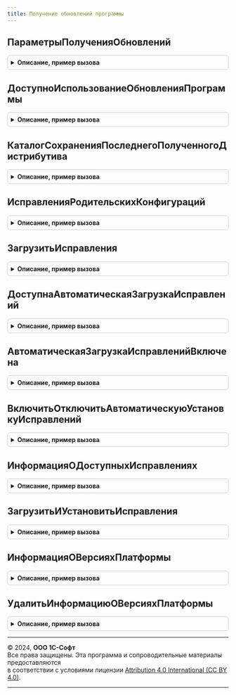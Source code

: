 ```yaml
---
title: Получение обновлений программы
---
```



## ПараметрыПолученияОбновлений
<details style="margin: 1em 0; padding: 0.5em; border: 1px solid #ccc; border-radius: 6px;">

<summary style="font-weight: bold; cursor: pointer;">Описание, пример вызова</summary>

```bsl

// Возвращает параметры получения обновлений, определенные для текущей конфигурации.
//
// Возвращаемое значение:
//  Структура - содержит настройки обновления информационной базы:
//    * ПолучатьОбновленияКонфигурации - Булево - Истина, если для конфигурации задействовано получение обновлений
//        конфигурации.
//    * ПолучатьИсправления - Булево - Истина, если для конфигурации задействовано получение исправлений (патчей).
//    * ПолучатьОбновленияПлатформы - Булево - Истина, если разрешено загружать и устанавливать новые версии платформы.
//
Функция ПараметрыПолученияОбновлений() Экспорт
```

Пример вызова
```bsl
Результат = ПолучениеОбновленийПрограммы.ПараметрыПолученияОбновлений() 
```
</details>

## ДоступноИспользованиеОбновленияПрограммы
<details style="margin: 1em 0; padding: 0.5em; border: 1px solid #ccc; border-radius: 6px;">

<summary style="font-weight: bold; cursor: pointer;">Описание, пример вызова</summary>

```bsl

// Определяет возможность использования автоматического обновления программы в
// текущем режиме работы.
//
// Параметры:
//	ПроверитьВозможностьПримененияОбновлений - Булево - проверить для текущего
//		пользователя наличие права применения обновления.
//		Если Истина - проверяется возможность использования в режиме применения
//		обновления, иначе проверить возможность просмотра информации о
//		доступных обновлениях;
//	ПроверитьОС - Булево - проверить возможность применения обновления
//		на текущей операционной системе.
//
// Возвращаемое значение:
//	Булево - признак возможности использования: Истина, если использование
//		возможно, Ложь - в противном случае.
//
Функция ДоступноИспользованиеОбновленияПрограммы( Экспорт
```

Пример вызова
```bsl
Результат = ПолучениеОбновленийПрограммы.ДоступноИспользованиеОбновленияПрограммы();
```
</details>

## КаталогСохраненияПоследнегоПолученногоДистрибутива
<details style="margin: 1em 0; padding: 0.5em; border: 1px solid #ccc; border-radius: 6px;">

<summary style="font-weight: bold; cursor: pointer;">Описание, пример вызова</summary>

```bsl

// В файловом режиме работы возвращает каталог, в который был сохранен последний
// полученный дистрибутив Платформы 1С:Предприятие. В других режимах работы
// возвращает Неопределено.
//
// Возвращаемое значение:
//	Строка - каталог с дистрибутивом Платформы 1С:Предприятие в
//		файловом режиме работы;
//	Неопределено - в других режимах работы.
//
Функция КаталогСохраненияПоследнегоПолученногоДистрибутива() Экспорт
```

Пример вызова
```bsl
Результат = ПолучениеОбновленийПрограммы.КаталогСохраненияПоследнегоПолученногоДистрибутива() 
```
</details>

## ИсправленияРодительскихКонфигураций
<details style="margin: 1em 0; padding: 0.5em; border: 1px solid #ccc; border-radius: 6px;">

<summary style="font-weight: bold; cursor: pointer;">Описание, пример вызова</summary>

```bsl

// Возвращается список доступных исправлений (патчей) для текущей версии конфигурации и библиотек, встроенных в
// конфигурацию.
// Вызов метода доступен только при работе под пользователем с административными правами или при установленном
// привилегированном режиме, в противном случае, в результате выполнения возвращается ошибка.
//
// Возвращаемое значение:
//  Структура - информация о доступных исправлениях (патчах):
//    * Исправления - Структура - описание исправлений:
//        ** Установить - Массив из Структура - описание доступных исправлений (патчей):
//             *** Идентификатор - Строка - идентификатор исправления (патча);
//             *** Наименование - Строка - наименование исправления (патча);
//             *** ИмяПрограммы - Строка - имя родительской конфигурации, для которой доступно исправление;
//             *** ВерсияПрограммы - Строка - версия родительской конфигурации, для которой доступно исправление;
//             *** Описание - Строка - описание исправления (патча);
//             *** ОписаниеИзмененныхМетаданных - Строка - список метаданных, в которые внесены изменения;
//             *** Размер - Число - размер исправления (патча);
//        ** Удалить - Массив из Строка - содержит элементы типа Строка, идентификаторы отозванных
//             исправлений, которые необходимо удалить;
//    * Ошибка - Булево - Истина, если при получении информации об исправлениях возникла ошибка;
//    * КраткоеОписаниеОшибки - Строка - краткое описание ошибки, которое может быть отображено пользователю;
//    * ПодробноеОписаниеОшибки - Строка - подробное описание ошибки, которое может быть записано в журнал регистрации.
//
Функция ИсправленияРодительскихКонфигураций() Экспорт
```

Пример вызова
```bsl
Результат = ПолучениеОбновленийПрограммы.ИсправленияРодительскихКонфигураций() 
```
</details>

## ЗагрузитьИсправления
<details style="margin: 1em 0; padding: 0.5em; border: 1px solid #ccc; border-radius: 6px;">

<summary style="font-weight: bold; cursor: pointer;">Описание, пример вызова</summary>

```bsl

// Загружает выбранные исправления (патчи) во временное хранилище.
// При возникновении ошибки загрузки файла одного из исправлений: загрузка файлов
// прерывается, вместе с описанием ошибки возвращаются файлы, которые удалось
// загрузить. На вызывающей стороне необходимо повторить вызов для незагруженных
// исправлений.
// Вызов метода доступен только при работе под пользователем с административными
// правами или при установленном привилегированном режиме, в противном случае,
// в результате выполнения возвращается ошибка.
// Работа метода в модели сервиса не поддерживается.
//
// Параметры:
//	ИдентификаторыИсправлений - Массив из Строка - идентификаторы загружаемых исправлений;
//	ИдентификаторФормы - УникальныйИдентификатор - уникальный идентификатор
//		формы, в хранилище которой необходимо поместить загруженные файлы.
//
// Возвращаемое значение:
//  Структура - информация о загруженных файлах исправлений:
//    * Исправления - Массив из Структура - описание файлов исправлений, которые удалось загрузить:
//      ** Идентификатор - УникальныйИдентификатор - идентификатор исправления;
//      ** АдресФайла - Строка - адрес полученного файла во временном хранилище;
//    * Ошибка - Булево - Истина, если при получении информации об исправлениях
//      возникла ошибка;
//    * КраткоеОписаниеОшибки - Строка - краткое описание ошибки,
//      которое может быть отображено пользователю;
//    * ПодробноеОписаниеОшибки - Строка - подробное описание ошибки,
//      которое может быть записано в журнал регистрации.
//
Функция ЗагрузитьИсправления(ИдентификаторыИсправлений, ИдентификаторФормы = Неопределено) Экспорт
```

Пример вызова
```bsl
Результат = ПолучениеОбновленийПрограммы.ЗагрузитьИсправления(ИдентификаторыИсправлений, ИдентификаторФормы);
```
</details>

## ДоступнаАвтоматическаяЗагрузкаИсправлений
<details style="margin: 1em 0; padding: 0.5em; border: 1px solid #ccc; border-radius: 6px;">

<summary style="font-weight: bold; cursor: pointer;">Описание, пример вызова</summary>

```bsl

// Определяет возможность автоматической загрузки и установки исправлений регламентным заданием.
//
// Возвращаемое значение:
//	Булево - признак возможности использования: Истина, если использование
//		возможно, Ложь - в противном случае.
//
Функция ДоступнаАвтоматическаяЗагрузкаИсправлений() Экспорт
```

Пример вызова
```bsl
Результат = ПолучениеОбновленийПрограммы.ДоступнаАвтоматическаяЗагрузкаИсправлений() 
```
</details>

## АвтоматическаяЗагрузкаИсправленийВключена
<details style="margin: 1em 0; padding: 0.5em; border: 1px solid #ccc; border-radius: 6px;">

<summary style="font-weight: bold; cursor: pointer;">Описание, пример вызова</summary>

```bsl

// Определяет значение настройки автоматической загрузки и установки исправлений.
// При работе в модели сервиса загрузка патчей выполняется через обработку поставляемых данных.
// Функция вернет значение "Истина", если работа с исправлениями в программе разрешена.
//
// Возвращаемое значение:
//	Булево - признак включенности автоматической загрузки: Истина, если загрузка
//		включена, Ложь - в противном случае.
//
Функция АвтоматическаяЗагрузкаИсправленийВключена() Экспорт
```

Пример вызова
```bsl
Результат = ПолучениеОбновленийПрограммы.АвтоматическаяЗагрузкаИсправленийВключена() 
```
</details>

## ВключитьОтключитьАвтоматическуюУстановкуИсправлений
<details style="margin: 1em 0; padding: 0.5em; border: 1px solid #ccc; border-radius: 6px;">

<summary style="font-weight: bold; cursor: pointer;">Описание, пример вызова</summary>

```bsl

// Изменяет значение настройки автоматической загрузки и установки исправлений.
// Перед вызовом метода необходимо проверить доступность загрузки исправлений
// см. ДоступнаАвтоматическаяЗагрузкаИсправлений. Если автоматическая
// загрузка исправлений не доступна, будет вызвано исключение.
//
// При работе в модели сервиса загрузка исправлений выполняется через обработку
// поставляемых данных. Вызов метода в модели сервиса не имеет смысла.
//
// Параметры:
//	ЗначениеНастройки - Булево - если Истина, автоматическая загрузка будет включена.
//
// Пример:
//	Если ПолучениеОбновленийПрограммы.ДоступнаАвтоматическаяЗагрузкаИсправлений() Тогда
//		ПолучениеОбновленийПрограммы.ВключитьОтключитьАвтоматическуюУстановкуИсправлений(Истина);
//	КонецЕсли;
//
Процедура ВключитьОтключитьАвтоматическуюУстановкуИсправлений(Знач ЗначениеНастройки) Экспорт
```

Пример вызова
```bsl
ПолучениеОбновленийПрограммы.ВключитьОтключитьАвтоматическуюУстановкуИсправлений(ЗначениеНастройки) 
```
</details>

## ИнформацияОДоступныхИсправлениях
<details style="margin: 1em 0; padding: 0.5em; border: 1px solid #ccc; border-radius: 6px;">

<summary style="font-weight: bold; cursor: pointer;">Описание, пример вызова</summary>

```bsl

// Возвращает список доступных исправлений (патчей) для текущей версии конфигурации и библиотек, встроенных в
// конфигурацию.
// Вызов метода доступен только при работе под пользователем с административными правами или при установленном
// привилегированном режиме, в противном случае, в результате выполнения возвращается ошибка.
// Работа метода в модели сервиса не поддерживается.
//
// Возвращаемое значение:
//  Структура:
//    * Исправления - Неопределено - не удалось получить информацию о доступных исправлениях (патчах).
//                  - ТаблицаЗначений - список доступных исправлений с колонками:
//                      ** Идентификатор - Строка - идентификатор исправления (патча).
//                      ** Наименование - Строка - наименование исправления (патча).
//                      ** Описание - Строка - описание исправления (патча).
//                      ** ОписаниеИзмененныхМетаданных - Строка - список метаданных, в которые внесены изменения.
//                      ** Размер - Число - размер исправления (патча).
//    * Ошибка - Булево - Истина, если при получении информации об исправлениях возникла ошибка.
//    * КраткоеОписаниеОшибки - Строка - краткое описание ошибки, которое может быть отображено пользователю;
//    * ПодробноеОписаниеОшибки - Строка - подробное описание ошибки, которое может быть записано в журнал регистрации.
//
Функция ИнформацияОДоступныхИсправлениях() Экспорт
```

Пример вызова
```bsl
Результат = ПолучениеОбновленийПрограммы.ИнформацияОДоступныхИсправлениях() 
```
</details>

## ЗагрузитьИУстановитьИсправления
<details style="margin: 1em 0; padding: 0.5em; border: 1px solid #ccc; border-radius: 6px;">

<summary style="font-weight: bold; cursor: pointer;">Описание, пример вызова</summary>

```bsl

// Производить загрузку доступных исправлений, их установку и удаление отозванных исправлений для текущей версии
// конфигурации и библиотек, встроенных в конфигурацию.
// Вызов метода доступен только при работе под пользователем с административными правами или при установленном
// привилегированном режиме, в противном случае, в результате выполнения возвращается ошибка.
// Работа метода в модели сервиса не поддерживается.
//
// Возвращаемое значение:
//  Структура:
//    * НеУстановлено - Число - количество неустановленных исправлений.
//    * НеУдалено - Число - количество неудаленных исправлений.
//    * Ошибка - Булево - Истина, если ни один из доступных исправлений не применен.
//    * КраткоеОписаниеОшибки - Строка - краткое описание ошибки, которое может быть отображено пользователю. Может
//        быть заполнено даже если параметр Ошибка имеет значение Ложь.
//    * ПодробноеОписаниеОшибки - Строка - подробное описание ошибки, которое может быть записано в журнал регистрации.
//        Может быть заполнено даже если параметр Ошибка имеет значение Ложь.
//
Функция ЗагрузитьИУстановитьИсправления() Экспорт
```

Пример вызова
```bsl
Результат = ПолучениеОбновленийПрограммы.ЗагрузитьИУстановитьИсправления() 
```
</details>

## ИнформацияОВерсияхПлатформы
<details style="margin: 1em 0; padding: 0.5em; border: 1px solid #ccc; border-radius: 6px;">

<summary style="font-weight: bold; cursor: pointer;">Описание, пример вызова</summary>

```bsl

// Возвращает сохраненный ответ сервиса по получению информации о версиях платформы для текущей конфигурации.
//
// Возвращаемое значение:
//  Структура:
//    * МинимальнаяВерсияПлатформы - Строка - список минимальных версий платформы, перечисленные через ";".
//    * РекомендуемаяВерсияПлатформы - Строка - список рекомендуемых версий платформы, перечисленные через ";".
//
Функция ИнформацияОВерсияхПлатформы() Экспорт
```

Пример вызова
```bsl
Результат = ПолучениеОбновленийПрограммы.ИнформацияОВерсияхПлатформы() 
```
</details>

## УдалитьИнформациюОВерсияхПлатформы
<details style="margin: 1em 0; padding: 0.5em; border: 1px solid #ccc; border-radius: 6px;">

<summary style="font-weight: bold; cursor: pointer;">Описание, пример вызова</summary>

```bsl

// Удаляет ранее сохраненный ответ сервиса по получению информации о версиях платформы для текущей конфигурации.
//
Процедура УдалитьИнформациюОВерсияхПлатформы() Экспорт
```

Пример вызова
```bsl
ПолучениеОбновленийПрограммы.УдалитьИнформациюОВерсияхПлатформы() 
```
</details>

---

© 2024, **ООО 1С-Софт**  
Все права защищены. Эта программа и сопроводительные материалы предоставляются  
в соответствии с условиями лицензии [Attribution 4.0 International (CC BY 4.0)](https://creativecommons.org/licenses/by/4.0/legalcode).

---
